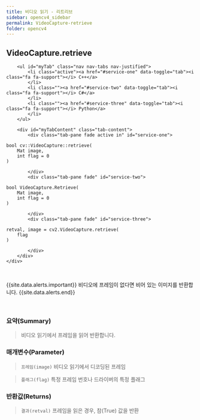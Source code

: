 ```yaml
---
title: 비디오 읽기 - 리트리브
sidebar: opencv4_sidebar
permalink: VideoCapture-retrieve
folder: opencv4
---
```


<div class="row">
    <div class="col-lg-12">
        <h2 class="page-header">VideoCapture.retrieve</h2>
    </div>
    <div class="col-lg-12">

        <ul id="myTab" class="nav nav-tabs nav-justified">
            <li class="active"><a href="#service-one" data-toggle="tab"><i class="fa fa-support"></i> C++</a>
            </li>
            <li class=""><a href="#service-two" data-toggle="tab"><i class="fa fa-support"></i> C#</a>
            </li>
            <li class=""><a href="#service-three" data-toggle="tab"><i class="fa fa-support"></i> Python</a>
            </li>
        </ul>

        <div id="myTabContent" class="tab-content">
            <div class="tab-pane fade active in" id="service-one">
<pre class="prettyprint"><code class="language-cpp">bool cv::VideoCapture::retrieve(
    Mat image,
    int flag = 0
)</code></pre>
            </div>
            <div class="tab-pane fade" id="service-two">
<pre class="prettyprint"><code class="language-cs">bool VideoCapture.Retrieve(
    Mat image,
    int flag = 0
)</code></pre>
            </div>
            <div class="tab-pane fade" id="service-three">
<pre class="prettyprint"><code class="language-py">retval, image = cv2.VideoCapture.retrieve(
    flag
)</code></pre>
            </div>
        </div>
    </div>
</div>

<br>

{{site.data.alerts.important}}
비디오에 프레임이 없다면 비어 있는 이미지를 반환합니다.
{{site.data.alerts.end}}

<br>

### 요약(Summary)

> 비디오 읽기에서 프레임을 읽어 반환합니다.

### 매개변수(Parameter)

> `프레임(image)` 비디오 읽기에서 디코딩된 프레임

> `플래그(flag)` 특정 프레임 번호나 드라이버의 특정 플래그

### 반환값(Returns)

> `결과(retval)` 프레임을 읽은 경우, 참(True) 값을 반환